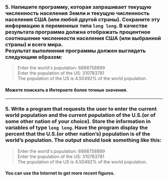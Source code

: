 ### 5. Напишите программу, которая запрашивает текущую численность населения Земли и текущую численность населения США (или любой другой страны). Сохраните эту информацию в переменных типа ```long long```. В качестве результата программа должна отображать процентное соотношение численности населения США (или выбранной страны) и всего мира.<br> Результат выполнения программы должен выглядеть следующим образом:

>Enter the world's population: 6898758899<br>
Enter the population of the US: 310783781<br>
The population of the US is 4.50492% of the world population.

#### Можете поискать в Интернете более точные значения.

------------------------------------------------

### 5. Write a program that requests the user to enter the current world population and the current population of the U.S.(or of some other nation of your choice). Store the information in variables of type ```long long```. Have the program display the percent that the U.S.(or other nation’s) population is of the world’s population. The output should look something like this:

>Enter the world's population: 6898758899<br>
Enter the population of the US: 310783781<br>
The population of the US is 4.50492% of the world population.

#### You can use the Internet to get more recent figures.
